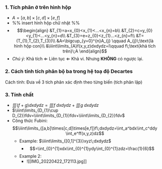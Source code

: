 ### 1. Tích phân ở trên hình hộp
- $A=[a,b]\times[c,d]\times[e,f]$
- %% insert hình hộp chữ nhật %%
- $$\begin{align}
&T_{1}=a=x_{0}<x_{1}<...<x_{n}=b\\
  &T_{2}=c=y_{0}<y_{1}<...<y_{n}=d\\
  &T_{3}=e=z_{0}<z_{1}...<z_{n}=f\\
  &T=(T_{1},T_{2},T_{3})\\
  &A=\bigcup_{y=0}^{n}A_{j} \qquad A_{j}\;\text{là hình hộp con}\\
  &\iiint\limits_{A}f(x,y,z)dxdydz=I\qquad f\;\text{khả tích trên}\;A
  \end{align}$$
- *Chú ý:* Khả tích $\Leftarrow$ Liên tục $\Leftarrow$ Khả vi. Nhưng **KHÔNG** có ngược lại.
### 2. Cách tính tích phân bộ ba trong hệ toạ độ Decartes
Cách tính: Đưa về 3 tích phân xác định theo từng biến (tích phân lặp)
### 3. Tính chất
- $\iiint(f+g)dxdydz=\iiint f\;dxdydz+\iiint g\;dxdydz$
- $\iiint\limits_{D_{1}\cup D_{2}}fdv=\iiint\limits_{D_{1}}fdv+\iiint\limits_{D_{2}}fdv$ 
- Công thức Fubini: $$\iiint\limits_{[a,b]\times[c,d]\times[e,f]}f\;dxdydz=\int_a^bdx\int_c^ddy\int_e^ff(x,y,z)dz$$
	- Example: $\iiint\limits_{[0,1]^{3}}xyz\;dxdydz$
		- $$=\int_{0}^{1}xdx\int_{0}^{1}ydy\int_{0}^{1}zdz=\frac{1}{6}$$  
	- Example 2: 
		- ![[IMG_20220422_172113.jpg]]